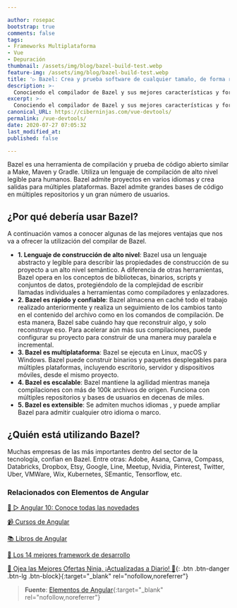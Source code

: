 ```yaml
---

author: rosepac
bootstrap: true
comments: false
tags:
- Frameworks Multiplataforma
- Vue
- Depuración
thumbnail: /assets/img/blog/bazel-build-test.webp
feature-img: /assets/img/blog/bazel-build-test.webp
title: '▷ Bazel: Crea y prueba software de cualquier tamaño, de forma rápida y confiable'
description: >-
  Conociendo el compilador de Bazel y sus mejores características y fortalezas
excerpt: >-
  Conociendo el compilador de Bazel y sus mejores características y fortalezas
canonical_URL: https://ciberninjas.com/vue-devtools/
permalink: /vue-devtools/
date: 2020-07-27 07:05:32
last_modified_at: 
published: false

---
```

<!-- https://chrome.google.com/webstore/detail/vuejs-devtools/ljjemllljcmogpfapbkkighbhhppjdbg?hl=en -->
Bazel es una herramienta de compilación y prueba de código abierto similar a Make, Maven y Gradle. Utiliza un lenguaje de compilación de alto nivel legible para humanos. Bazel admite proyectos en varios idiomas y crea salidas para múltiples plataformas. Bazel admite grandes bases de código en múltiples repositorios y un gran número de usuarios.

## **¿Por qué debería usar Bazel?**

A continuación vamos a conocer algunas de las mejores ventajas que nos va a ofrecer la utilización del compilar de Bazel.

- **1. Lenguaje de construcción de alto nivel**: Bazel usa un lenguaje abstracto y legible para describir las propiedades de construcción de su proyecto a un alto nivel semántico. A diferencia de otras herramientas, Bazel opera en los conceptos de bibliotecas, binarios, scripts y conjuntos de datos, protegiéndolo de la complejidad de escribir llamadas individuales a herramientas como compiladores y enlazadores.
- **2. Bazel es rápido y confiable**: Bazel almacena en caché todo el trabajo realizado anteriormente y realiza un seguimiento de los cambios tanto en el contenido del archivo como en los comandos de compilación. De esta manera, Bazel sabe cuándo hay que reconstruir algo, y solo reconstruye eso. Para acelerar aún más sus compilaciones, puede configurar su proyecto para construir de una manera muy paralela e incremental.
- **3. Bazel es multiplataforma**: Bazel se ejecuta en Linux, macOS y Windows. Bazel puede construir binarios y paquetes desplegables para múltiples plataformas, incluyendo escritorio, servidor y dispositivos móviles, desde el mismo proyecto.
- **4. Bazel es escalable**: Bazel mantiene la agilidad mientras maneja compilaciones con más de 100k archivos de origen. Funciona con múltiples repositorios y bases de usuarios en decenas de miles.
- **5. Bazel es extensible**: Se admiten muchos idiomas , y puede ampliar Bazel para admitir cualquier otro idioma o marco.

## **¿Quién está utilizando Bazel?**

Muchas empresas de las más importantes dentro del sector de la tecnología, confian en Bazel. Entre otras: Adobe, Asana, Canva, Compass, Databricks, Dropbox, Etsy, Google, Line, Meetup, Nvidia, Pinterest, Twitter, Uber, VMWare, Wix, Kubernetes, SEmantic, Tensorflow, etc.

### **Relacionados con Elementos de Angular**

[🥇 ▷ Angular 10: Conoce todas las novedades](https://ciberninjas.com/angular-10-novedades/)

[📹 Cursos de Angular](https://ciberninjas.com/cursos-tecnologia/#angular-)

[📚 Libros de Angular](https://ciberninjas.com/biblioteca-de-programacion-y-tecnologia/#angular-)

[🥇 Los 14 mejores framework de desarrollo](https://ciberninjas.com/mejores-sdk-multiplataforma-2019-20/)

[🎁 Ojea las Mejores Ofertas Ninja, ¡Actualizadas a Diario! 🛒](https://www.amazon.es/shop/cibercursos "Los Mejores Chollos de Amazon, Ofertas Flash, Black Monday y Amazon Prime Day"){: .btn .btn-danger .btn-lg .btn-block}{:target="_blank" rel="nofollow,noreferrer"}

> **Fuente**: [Elementos de Angular](https://angular.io/guide/elements){:target="_blank" rel="nofollow,noreferrer"}
